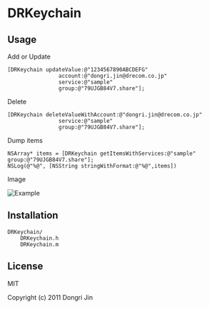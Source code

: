 DRKeychain
==========

Usage
-----

Add or Update

	[DRKeychain updateValue:@"1234567890ABCDEFG"
					account:@"dongri.jin@drecom.co.jp"
					service:@"sample"
					group:@"79UJGB84V7.share"];

Delete

	[DRKeychain deleteValueWithAccount:@"dongri.jin@drecom.co.jp"
					service:@"sample"
					group:@"79UJGB84V7.share"];

Dump items

	NSArray* items = [DRKeychain getItemsWithServices:@"sample" group:@"79UJGB84V7.share"];
	NSLog(@"%@", [NSString stringWithFormat:@"%@",items])


Image

![Example](http://s2.i1.picplzthumbs.com/upload/img/4e/88/eb/4e88eb76c3269e6d68d533786648e56e78f6ab3d_400r.jpg "Optional title")

Installation
-----------
	DRKeychain/
 		DRKeychain.h
 		DRKeychain.m

License
-------
MIT

Copyright (c) 2011 Dongri Jin
